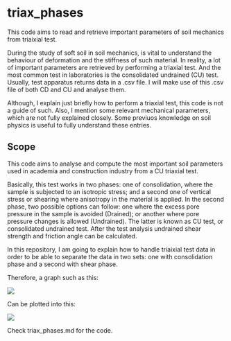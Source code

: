 # triax_phases

This code aims to read and retrieve important parameters of soil mechanics from triaixial test.

During the study of soft soil in soil mechanics, is vital to understand the behaviour of deformation and the stiffness of such material.
In reality, a lot of important parameters are retrieved by performing a triaxial test. And the most common test in laboratories is the consolidated undrained (CU) test. Usually, test apparatus returns data in a .csv file. I will make use of this .csv file of both CD and CU and analyse them. 

Although, I explain just briefly how to perform a triaxial test, this code is not a guide of such. Also, I mention some relevant mechanical parameters, which are not fully explained closely. Some previuos knowledge on soil physics is useful to fully understand these entries.


## Scope

This code aims to analyse and compute the most important soil parameters used in academia and construction industry from a CU triaxial test.

Basically, this test works in two phases: one of consolidation, where the sample is subjected to an isotropic stress; and a second one of vertical stress or shearing where anisotropy
in the material is applied. In the second phase, two possible options can follow: one where the excess pore pressure in the sample is avoided (Drained); or another where
pore pressure changes is allowed (Undrained). The latter is known as CU test, or consolidated undrained test. After the test analysis undrained shear strength and friction angle can be calculated.

In this repository, I am going to explain how to handle triaixial test data in order to be able to separate the data in two sets: one with consolidation phase and a second with 
shear phase. 

Therefore, a graph such as this:

![](https://github.com/highjoule/triaxread/blob/main/images/graphs_whole.PNG)

Can be plotted into this:

![](https://github.com/highjoule/triaxread/blob/main/images/graphs_shear.PNG)


Check triax_phases.md for the code.

